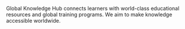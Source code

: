Global Knowledge Hub connects learners with world-class educational resources and global training programs. We aim to make knowledge accessible worldwide.
